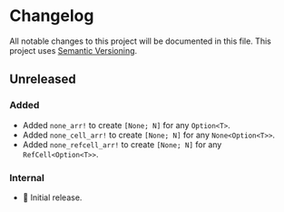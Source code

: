 # Changelog

All notable changes to this project will be documented in this file.
This project uses [Semantic Versioning](https://semver.org/spec/v2.0.0.html).

## Unreleased

### Added

- Added `none_arr!` to create `[None; N]` for any `Option<T>`.
- Added `none_cell_arr!` to create `[None; N]` for any `None<Option<T>>`.
- Added `none_refcell_arr!` to create `[None; N]` for any `RefCell<Option<T>>`.

### Internal

- 🎉 Initial release.

<!-- [0.0.0]: https://github.com/sunsided/arraysetcell/releases/tag/0.0.0 -->

